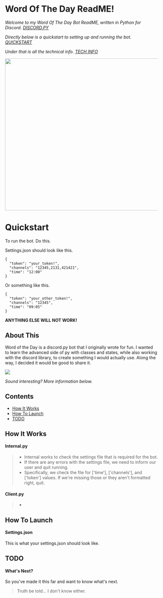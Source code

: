 # Word Of The Day ReadME!
*Welcome to my Word Of The Day Bot ReadME, written in Python for Discord. [DISCORD.PY](https://github.com/Rapptz/discord.py)*

*Directly below is a quickstart to setting up and running the bot. [QUICKSTART](#quickstart)*

*Under that is all the technical info. [TECH INFO](#how-it-works)*

<img src="https://media2.giphy.com/media/vVKqa0NMZzFyE/giphy.gif?cid=790b761145fb57b33ee127555d360554d76c141ee1961ff9&rid=giphy.gif&ct=g" width="600" height="500"/>

# Quickstart
To run the bot. Do this.

Settings.json should look like this.
```
{
  "token": "your_token!",
  "channels": "12345,2131,421421",
  "time": "12:00"
}
```
Or something like this.
```
{
  "token": "your_other_token!",
  "channels": "12345",
  "time": "09:05"
}
```
**ANYTHING ELSE WILL NOT WORK!**

## About This

Word of the Day is a discord.py bot that I originally wrote for fun. 
I wanted to learn the advanced side of py with classes and states, while also working with the discord library, to create something I would actually use.
Along the way, I decided it would be good to share it.

<img src="https://i.ibb.co/CBFBDdm/wotdpic.jpg">

*Sound interesting? More information below.*

## Contents

- [How It Works](#how-it-works)
- [How To Launch](#how-to-launch)
- [TODO](#todo)

## How It Works
#### Internal.py
> - Internal works to check the settings file that is required for the bot.
> - If there are any errors with the settings file, we need to inform our user and quit running. 
> - Specifically, we check the file for ['time'], ['channels'], and ['token'] values. If we're missing those or they aren't formatted right, quit.
#### Client.py
> - 


## How To Launch
#### Settings.json
This is what your settings.json should look like.


## TODO
#### What's Next?
So you've made it this far and want to know what's next.
> Truth be told... I don't know either.
